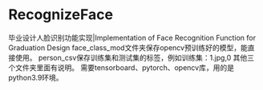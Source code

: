 # RecognizeFace
毕业设计人脸识别功能实现|Implementation of Face Recognition Function for Graduation Design
face_class_mod文件夹保存opencv预训练好的模型，能直接使用。
person_csv保存训练集和测试集的标签，例如训练集：1.jpg,0
其他三个文件夹里面有说明。
需要tensorboard、pytorch、opencv库，用的是python3.9环境。
